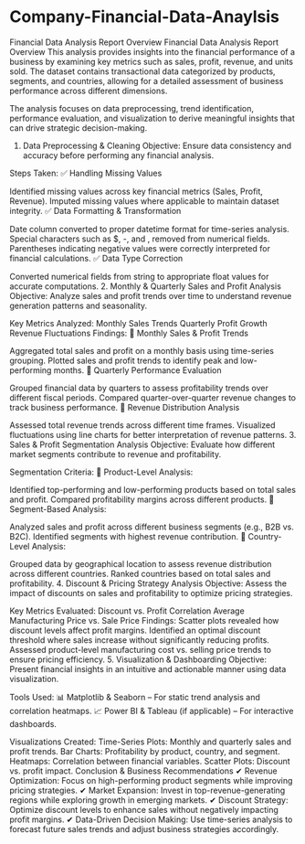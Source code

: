 # Company-Financial-Data-Anaylsis
Financial Data Analysis Report Overview 
Financial Data Analysis Report
Overview
This analysis provides insights into the financial performance of a business by examining key metrics such as sales, profit, revenue, and units sold. The dataset contains transactional data categorized by products, segments, and countries, allowing for a detailed assessment of business performance across different dimensions.

The analysis focuses on data preprocessing, trend identification, performance evaluation, and visualization to derive meaningful insights that can drive strategic decision-making.

1. Data Preprocessing & Cleaning
Objective:
Ensure data consistency and accuracy before performing any financial analysis.

Steps Taken:
✅ Handling Missing Values

Identified missing values across key financial metrics (Sales, Profit, Revenue).
Imputed missing values where applicable to maintain dataset integrity.
✅ Data Formatting & Transformation

Date column converted to proper datetime format for time-series analysis.
Special characters such as $, -, and , removed from numerical fields.
Parentheses indicating negative values were correctly interpreted for financial calculations.
✅ Data Type Correction

Converted numerical fields from string to appropriate float values for accurate computations.
2. Monthly & Quarterly Sales and Profit Analysis
Objective:
Analyze sales and profit trends over time to understand revenue generation patterns and seasonality.

Key Metrics Analyzed:
Monthly Sales Trends
Quarterly Profit Growth
Revenue Fluctuations
Findings:
📌 Monthly Sales & Profit Trends

Aggregated total sales and profit on a monthly basis using time-series grouping.
Plotted sales and profit trends to identify peak and low-performing months.
📌 Quarterly Performance Evaluation

Grouped financial data by quarters to assess profitability trends over different fiscal periods.
Compared quarter-over-quarter revenue changes to track business performance.
📌 Revenue Distribution Analysis

Assessed total revenue trends across different time frames.
Visualized fluctuations using line charts for better interpretation of revenue patterns.
3. Sales & Profit Segmentation Analysis
Objective:
Evaluate how different market segments contribute to revenue and profitability.

Segmentation Criteria:
🔹 Product-Level Analysis:

Identified top-performing and low-performing products based on total sales and profit.
Compared profitability margins across different products.
🔹 Segment-Based Analysis:

Analyzed sales and profit across different business segments (e.g., B2B vs. B2C).
Identified segments with highest revenue contribution.
🔹 Country-Level Analysis:

Grouped data by geographical location to assess revenue distribution across different countries.
Ranked countries based on total sales and profitability.
4. Discount & Pricing Strategy Analysis
Objective:
Assess the impact of discounts on sales and profitability to optimize pricing strategies.

Key Metrics Evaluated:
Discount vs. Profit Correlation
Average Manufacturing Price vs. Sale Price
Findings:
Scatter plots revealed how discount levels affect profit margins.
Identified an optimal discount threshold where sales increase without significantly reducing profits.
Assessed product-level manufacturing cost vs. selling price trends to ensure pricing efficiency.
5. Visualization & Dashboarding
Objective:
Present financial insights in an intuitive and actionable manner using data visualization.

Tools Used:
📊 Matplotlib & Seaborn – For static trend analysis and correlation heatmaps.
📈 Power BI & Tableau (if applicable) – For interactive dashboards.

Visualizations Created:
Time-Series Plots: Monthly and quarterly sales and profit trends.
Bar Charts: Profitability by product, country, and segment.
Heatmaps: Correlation between financial variables.
Scatter Plots: Discount vs. profit impact.
Conclusion & Business Recommendations
✔ Revenue Optimization: Focus on high-performing product segments while improving pricing strategies.
✔ Market Expansion: Invest in top-revenue-generating regions while exploring growth in emerging markets.
✔ Discount Strategy: Optimize discount levels to enhance sales without negatively impacting profit margins.
✔ Data-Driven Decision Making: Use time-series analysis to forecast future sales trends and adjust business strategies accordingly.
